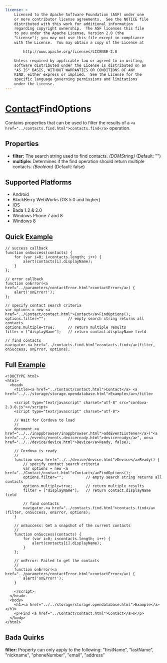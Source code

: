 ```yaml
---
license: >
    Licensed to the Apache Software Foundation (ASF) under one
    or more contributor license agreements.  See the NOTICE file
    distributed with this work for additional information
    regarding copyright ownership.  The ASF licenses this file
    to you under the Apache License, Version 2.0 (the
    "License"); you may not use this file except in compliance
    with the License.  You may obtain a copy of the License at

        http://www.apache.org/licenses/LICENSE-2.0

    Unless required by applicable law or agreed to in writing,
    software distributed under the License is distributed on an
    "AS IS" BASIS, WITHOUT WARRANTIES OR CONDITIONS OF ANY
    KIND, either express or implied.  See the License for the
    specific language governing permissions and limitations
    under the License.
---
```


<a href="../Contact/contact.html">Contact</a>FindOptions
==================

Contains properties that can be used to filter the results of a `<a href="../contacts.find.html">contacts.find</a>` operation.

Properties
----------

- __filter:__ The search string used to find contacts. _(DOMString)_ (Default: "")
- __multiple:__ Determines if the find operation should return multiple contacts. _(Boolean)_ (Default: false)


Supported Platforms
-------------------

- Android
- BlackBerry WebWorks (OS 5.0 and higher)
- iOS
- Bada 1.2 & 2.0
- Windows Phone 7 and 8
- Windows 8

Quick <a href="../../storage/storage.opendatabase.html">Example</a>
-------------

	// success callback
    function onSuccess(contacts) {
		for (var i=0; i<contacts.length; i++) {
			alert(contacts[i].displayName);
		}
    };

	// error callback
    function onError(<a href="../parameters/contactError.html">contactError</a>) {
        alert('onError!');
    };

	// specify contact search criteria
    var options = new <a href="../Contact/contact.html">Contact</a>FindOptions();
	options.filter="";			// empty search string returns all contacts
	options.multiple=true;		// return multiple results
	filter = ["displayName"];	// return contact.displayName field
	
	// find contacts
    navigator.<a href="../contacts.find.html">contacts.find</a>(filter, onSuccess, onError, options);

Full <a href="../../storage/storage.opendatabase.html">Example</a>
------------

    <!DOCTYPE html>
    <html>
      <head>
        <title><a href="../Contact/contact.html">Contact</a> <a href="../../storage/storage.opendatabase.html">Example</a></title>

        <script type="text/javascript" charset="utf-8" src="cordova-2.3.0.js"></script>
        <script type="text/javascript" charset="utf-8">

        // Wait for Cordova to load
        //
        document.<a href="../../inappbrowser/inappbrowser.html">addEventListener</a>("<a href="../../events/events.deviceready.html">deviceready</a>", on<a href="../../device/device.html">Device</a>Ready, false);

        // Cordova is ready
        //
        function on<a href="../../device/device.html">Device</a>Ready() {
			// specify contact search criteria
		    var options = new <a href="../Contact/contact.html">Contact</a>FindOptions();
			options.filter="";			// empty search string returns all contacts
			options.multiple=true;		// return multiple results
			filter = ["displayName"];	// return contact.displayName field

			// find contacts
		    navigator.<a href="../contacts.find.html">contacts.find</a>(filter, onSuccess, onError, options);
        }
    
        // onSuccess: Get a snapshot of the current contacts
        //
		function onSuccess(contacts) {
			for (var i=0; i<contacts.length; i++) {
				alert(contacts[i].displayName);
			}
		};
    
        // onError: Failed to get the contacts
        //
        function onError(<a href="../parameters/contactError.html">contactError</a>) {
            alert('onError!');
        }

        </script>
      </head>
      <body>
        <h1><a href="../../storage/storage.opendatabase.html">Example</a></h1>
        <p>Find <a href="../Contact/contact.html">Contact</a>s</p>
      </body>
    </html>

Bada Quirks
-----------
__filter:__ Property can only apply to the following: "firstName", "lastName", "nickname", "phoneNumber", "email", "address"

